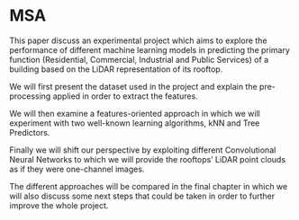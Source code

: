 # MSA

This paper discuss an experimental project which aims to explore the performance of different machine learning models in predicting the primary function (Residential, Commercial, Industrial and Public Services) of a building based on the LiDAR representation of its rooftop.

We will first present the dataset used in the project and explain the pre-processing applied in order to extract the features.

 We will then examine a features-oriented approach in which we will experiment with two well-known learning algorithms, kNN and Tree Predictors. 
 
 Finally we will shift our perspective by exploiting different Convolutional Neural Networks to which we will provide the rooftops’ LiDAR point clouds as if they were one-channel images.

The different approaches will be compared in the final chapter in which we will also discuss some next steps that could be taken in order to further improve the whole project.